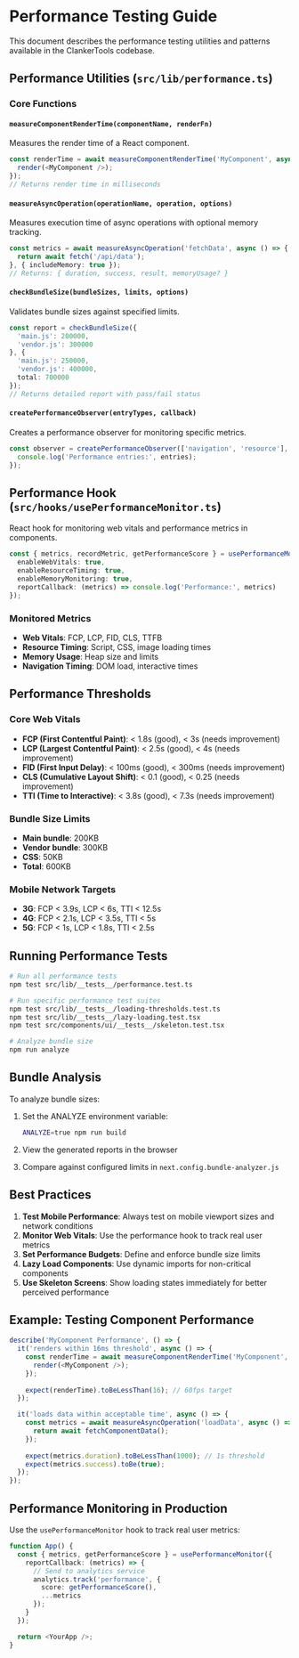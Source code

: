 # Performance Testing Guide

This document describes the performance testing utilities and patterns available in the ClankerTools codebase.

## Performance Utilities (`src/lib/performance.ts`)

### Core Functions

#### `measureComponentRenderTime(componentName, renderFn)`
Measures the render time of a React component.

```typescript
const renderTime = await measureComponentRenderTime('MyComponent', async () => {
  render(<MyComponent />);
});
// Returns render time in milliseconds
```

#### `measureAsyncOperation(operationName, operation, options)`
Measures execution time of async operations with optional memory tracking.

```typescript
const metrics = await measureAsyncOperation('fetchData', async () => {
  return await fetch('/api/data');
}, { includeMemory: true });
// Returns: { duration, success, result, memoryUsage? }
```

#### `checkBundleSize(bundleSizes, limits, options)`
Validates bundle sizes against specified limits.

```typescript
const report = checkBundleSize({
  'main.js': 200000,
  'vendor.js': 300000
}, {
  'main.js': 250000,
  'vendor.js': 400000,
  total: 700000
});
// Returns detailed report with pass/fail status
```

#### `createPerformanceObserver(entryTypes, callback)`
Creates a performance observer for monitoring specific metrics.

```typescript
const observer = createPerformanceObserver(['navigation', 'resource'], (entries) => {
  console.log('Performance entries:', entries);
});
```

## Performance Hook (`src/hooks/usePerformanceMonitor.ts`)

React hook for monitoring web vitals and performance metrics in components.

```typescript
const { metrics, recordMetric, getPerformanceScore } = usePerformanceMonitor({
  enableWebVitals: true,
  enableResourceTiming: true,
  enableMemoryMonitoring: true,
  reportCallback: (metrics) => console.log('Performance:', metrics)
});
```

### Monitored Metrics
- **Web Vitals**: FCP, LCP, FID, CLS, TTFB
- **Resource Timing**: Script, CSS, image loading times
- **Memory Usage**: Heap size and limits
- **Navigation Timing**: DOM load, interactive times

## Performance Thresholds

### Core Web Vitals
- **FCP (First Contentful Paint)**: < 1.8s (good), < 3s (needs improvement)
- **LCP (Largest Contentful Paint)**: < 2.5s (good), < 4s (needs improvement)
- **FID (First Input Delay)**: < 100ms (good), < 300ms (needs improvement)
- **CLS (Cumulative Layout Shift)**: < 0.1 (good), < 0.25 (needs improvement)
- **TTI (Time to Interactive)**: < 3.8s (good), < 7.3s (needs improvement)

### Bundle Size Limits
- **Main bundle**: 200KB
- **Vendor bundle**: 300KB
- **CSS**: 50KB
- **Total**: 600KB

### Mobile Network Targets
- **3G**: FCP < 3.9s, LCP < 6s, TTI < 12.5s
- **4G**: FCP < 2.1s, LCP < 3.5s, TTI < 5s
- **5G**: FCP < 1s, LCP < 1.8s, TTI < 2.5s

## Running Performance Tests

```bash
# Run all performance tests
npm test src/lib/__tests__/performance.test.ts

# Run specific performance test suites
npm test src/lib/__tests__/loading-thresholds.test.ts
npm test src/lib/__tests__/lazy-loading.test.tsx
npm test src/components/ui/__tests__/skeleton.test.tsx

# Analyze bundle size
npm run analyze
```

## Bundle Analysis

To analyze bundle sizes:

1. Set the ANALYZE environment variable:
   ```bash
   ANALYZE=true npm run build
   ```

2. View the generated reports in the browser

3. Compare against configured limits in `next.config.bundle-analyzer.js`

## Best Practices

1. **Test Mobile Performance**: Always test on mobile viewport sizes and network conditions
2. **Monitor Web Vitals**: Use the performance hook to track real user metrics
3. **Set Performance Budgets**: Define and enforce bundle size limits
4. **Lazy Load Components**: Use dynamic imports for non-critical components
5. **Use Skeleton Screens**: Show loading states immediately for better perceived performance

## Example: Testing Component Performance

```typescript
describe('MyComponent Performance', () => {
  it('renders within 16ms threshold', async () => {
    const renderTime = await measureComponentRenderTime('MyComponent', async () => {
      render(<MyComponent />);
    });
    
    expect(renderTime).toBeLessThan(16); // 60fps target
  });

  it('loads data within acceptable time', async () => {
    const metrics = await measureAsyncOperation('loadData', async () => {
      return await fetchComponentData();
    });
    
    expect(metrics.duration).toBeLessThan(1000); // 1s threshold
    expect(metrics.success).toBe(true);
  });
});
```

## Performance Monitoring in Production

Use the `usePerformanceMonitor` hook to track real user metrics:

```typescript
function App() {
  const { metrics, getPerformanceScore } = usePerformanceMonitor({
    reportCallback: (metrics) => {
      // Send to analytics service
      analytics.track('performance', {
        score: getPerformanceScore(),
        ...metrics
      });
    }
  });

  return <YourApp />;
}
```